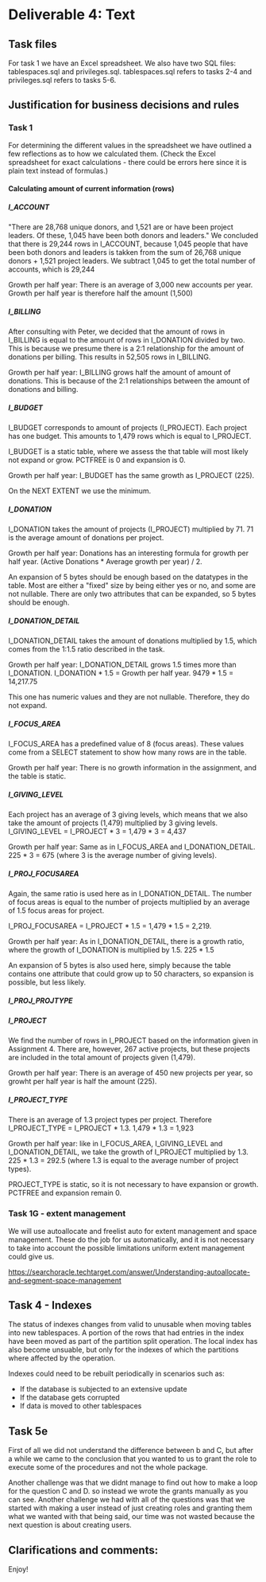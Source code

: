 # Deliverable 4: Text
## Task files
For task 1 we have an Excel spreadsheet.
We also have two SQL files: tablespaces.sql and privileges.sql. tablespaces.sql refers to tasks 2-4 and privileges.sql refers to tasks 5-6.

## Justification for business decisions and rules
### Task 1
For determining the different values in the spreadsheet we have outlined a few reflections as to how we calculated them.
(Check the Excel spreadsheet for exact calculations - there could be errors here since it is plain text instead of formulas.)

#### Calculating amount of current information (rows)
##### I_ACCOUNT
"There are 28,768 unique donors, and 1,521 are or have been project leaders. Of these, 1,045 have been both donors and leaders." We concluded that there is 29,244 rows in I_ACCOUNT, because 1,045 people that have been both donors and leaders is takken from the sum of 26,768 unique donors + 1,521 project leaders. We subtract 1,045 to get the total number of accounts, which is 29,244

Growth per half year: There is an average of 3,000 new accounts per year. Growth per half year is therefore half the amount (1,500)

##### I_BILLING
After consulting with Peter, we decided that the amount of rows in I_BILLING is equal to the amount of rows in I_DONATION divided by two. This is because we presume there is a 2:1 relationship for the amount of donations per billing. This results in 52,505 rows in I_BILLING.

Growth per half year: I_BILLING grows half the amount of amount of donations. This is because of the 2:1 relationships between the amount of donations and billing. 

##### I_BUDGET
I_BUDGET corresponds to amount of projects (I_PROJECT). Each project has one budget. This amounts to 1,479 rows which is equal to I_PROJECT.

I_BUDGET is a static table, where we assess the that table will most likely not expand or grow. PCTFREE is 0 and expansion is 0.

Growth per half year: I_BUDGET has the same growth as I_PROJECT (225). 

On the NEXT EXTENT we use the minimum. 

##### I_DONATION
I_DONATION takes the amount of projects (I_PROJECT) multiplied by 71. 71 is the average amount of donations per project.

Growth per half year: Donations has an interesting formula for growth per half year. (Active Donations * Average growth per year) / 2.

An expansion of 5 bytes should be enough based on the datatypes in the table. Most are either a "fixed" size by being either yes or no, and some are not nullable. There are only two attributes that can be expanded, so 5 bytes should be enough.

##### I_DONATION_DETAIL
I_DONATION_DETAIL takes the amount of donations multiplied by 1.5, which comes from the 1:1.5 ratio described 
in the task.

Growth per half year: I_DONATION_DETAIL grows 1.5 times more than I_DONATION. I_DONATION * 1.5 = Growth per half year. 9479 * 1.5 = 14,217.75

This one has numeric values and they are not nullable. Therefore, they do not expand.

##### I_FOCUS_AREA
I_FOCUS_AREA has a predefined value of 8 (focus areas). These values come from a SELECT statement to show how many rows are in the table. 

Growth per half year: There is no growth information in the assignment, and the table is static.

##### I_GIVING_LEVEL
Each project has an average of 3 giving levels, which means that we also take the amount of projects (1,479) multiplied by 3 giving levels.
I_GIVING_LEVEL = I_PROJECT * 3 = 1,479 * 3 = 4,437

Growth per half year: Same as in I_FOCUS_AREA and I_DONATION_DETAIL. 225 * 3 = 675 (where 3 is the average number of giving levels).

##### I_PROJ_FOCUSAREA
Again, the same ratio is used here as in I_DONATION_DETAIL. The number of focus areas is equal to the number of projects multiplied by an average of 1.5 focus areas for project.

I_PROJ_FOCUSAREA = I_PROJECT * 1.5 = 1,479 * 1.5 = 2,219.

Growth per half year: As in I_DONATION_DETAIL, there is a growth ratio, where the growth of I_DONATION is multiplied by 1.5. 225 * 1.5

An expansion of 5 bytes is also used here, simply because the table contains one attribute that could grow up to 50 characters, so expansion is possible, but less likely.

##### I_PROJ_PROJTYPE



##### I_PROJECT
We find the number of rows in I_PROJECT based on the information given in Assignment 4. There are, however, 267 active projects, but these projects are included in the total amount of projects given (1,479).

Growth per half year: There is an average of 450 new projects per year, so growht per half year is half the amount (225). 

##### I_PROJECT_TYPE
There is an average of 1.3 project types per project. Therefore I_PROJECT_TYPE = I_PROJECT * 1.3.
1,479 * 1.3 = 1,923

Growth per half year: like in I_FOCUS_AREA, I_GIVING_LEVEL and I_DONATION_DETAIL, we take the growth of I_PROJECT multiplied by 1.3. 225 * 1.3 = 292.5 (where 1.3 is equal to the average number of project types).

PROJECT_TYPE is static, so it is not necessary to have expansion or growth. PCTFREE and expansion remain 0. 

### Task 1G - extent management
We will use autoallocate and freelist auto for extent management and space management. These do the job for us automatically, and it is not necessary to take into account the possible limitations uniform extent management could give us. 

https://searchoracle.techtarget.com/answer/Understanding-autoallocate-and-segment-space-management 

## Task 4 - Indexes
The status of indexes changes from valid to unusable when moving tables into new tablespaces. A portion of the rows that had entries in the index have been moved as part of the partition split operation. The local index has also become unsuable, but only for the indexes of which the partitions where affected by the operation.

Indexes could need to be rebuilt periodically in scenarios such as:
- If the database is subjected to an extensive update
- If the database gets corrupted
- If data is moved to other tablespaces

## Task 5e
First of all we did not understand the difference between b and C, but after a while we came to the conclusion that you wanted to us to grant the role to execute some of the procedures and not the whole package. 

Another challenge was that we didnt manage to find out how to make a loop for the question C and D. so instead we wrote the grants manually as you can see. 
Another challenge we had with all of the questions was that we started with making a user instead of just creating roles and granting them what we wanted
with that being said, our time was not wasted because the next question is about creating users.


## Clarifications and comments:

Enjoy!
